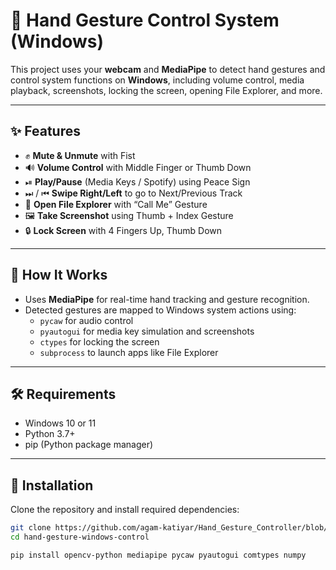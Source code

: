 # 🤟 Hand Gesture Control System (Windows)

This project uses your **webcam** and **MediaPipe** to detect hand gestures and control system functions on **Windows**, including volume control, media playback, screenshots, locking the screen, opening File Explorer, and more.

---

## ✨ Features

- ✊ **Mute & Unmute** with Fist
- 🔊 **Volume Control** with Middle Finger or Thumb Down
- ⏯ **Play/Pause** (Media Keys / Spotify) using Peace Sign
- ⏭ / ⏮ **Swipe Right/Left** to go to Next/Previous Track
- 📂 **Open File Explorer** with “Call Me” Gesture
- 🖼️ **Take Screenshot** using Thumb + Index Gesture
- 🔒 **Lock Screen** with 4 Fingers Up, Thumb Down

---

## 🧠 How It Works

- Uses **MediaPipe** for real-time hand tracking and gesture recognition.
- Detected gestures are mapped to Windows system actions using:
  - `pycaw` for audio control
  - `pyautogui` for media key simulation and screenshots
  - `ctypes` for locking the screen
  - `subprocess` to launch apps like File Explorer

---

## 🛠️ Requirements

- Windows 10 or 11
- Python 3.7+
- pip (Python package manager)

---

## 🔧 Installation

Clone the repository and install required dependencies:

```bash
git clone https://github.com/agam-katiyar/Hand_Gesture_Controller/blob/main/handGestureController.py
cd hand-gesture-windows-control

pip install opencv-python mediapipe pycaw pyautogui comtypes numpy
